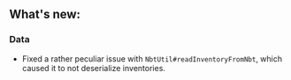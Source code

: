## What's new:

### Data

* Fixed a rather peculiar issue with `NbtUtil#readInventoryFromNbt`, which caused it to not deserialize inventories.

